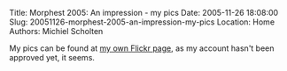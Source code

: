 Title: Morphest 2005: An impression - my pics
Date: 2005-11-26 18:08:00
Slug: 20051126-morphest-2005-an-impression-my-pics
Location: Home
Authors: Michiel Scholten

<p>My pics can be found at <a href="http://www.flickr.com/photos/17648144@N00/">my own Flickr page</a>, as my account hasn't been approved yet, it seems.</p>